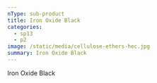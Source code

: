 ```yaml
---
nType: sub-product
title: Iron Oxide Black
categories:
  - sp13
  - p2
image: /static/media/cellulose-ethers-hec.jpg
summary: Iron Oxide Black
---
```

Iron Oxide Black